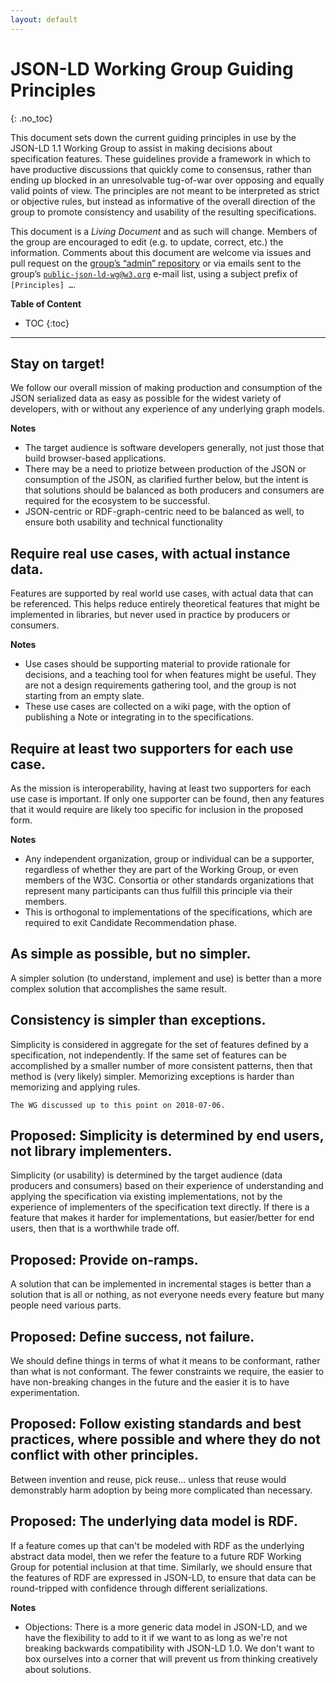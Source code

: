```yaml
---
layout: default
---
```


# JSON-LD Working Group Guiding Principles
{: .no_toc}

This document sets down the current guiding principles in use by the JSON-LD 1.1 Working Group to assist in making decisions about specification features. These guidelines provide a framework in which to have productive discussions that quickly come to consensus, rather than ending up blocked in an unresolvable tug-of-war over opposing and equally valid points of view. The principles are not meant to be interpreted as strict or objective rules, but instead as informative of the overall direction of the group to promote consistency and usability of the resulting specifications. 

This document is a *Living Document* and as such will change. Members of the group are encouraged to edit (e.g. to update, correct, etc.) the information. Comments about this document are welcome via issues and pull request on the [group’s “admin” repository](https://github.com/w3c/json-ld-wg/) or via emails sent to the group’s [`public-json-ld-wg@w3.org`](mailto:public-json-ld-wg@w3.org) e-mail list, using a subject prefix of <code>[Principles] …</code>.

**Table of Content**
* TOC
{:toc}

---

## Stay on target!

We follow our overall mission of making production and consumption of the JSON serialized data as easy as possible for the widest variety of developers, with or without any experience of any underlying graph models.

**Notes**

* The target audience is software developers generally, not just those that build browser-based applications.
* There may be a need to priotize between production of the JSON or consumption of the JSON, as clarified further below, but the intent is that solutions should be balanced as both producers and consumers are required for the ecosystem to be successful.
* JSON-centric or RDF-graph-centric need to be balanced as well, to ensure both usability and technical functionality

## Require real use cases, with actual instance data.

Features are supported by real world use cases, with actual data that can be referenced. This helps reduce entirely theoretical features that might be implemented in libraries, but never used in practice by producers or consumers.

**Notes**

* Use cases should be supporting material to provide rationale for decisions, and a teaching tool for when features might be useful. They are not a design requirements gathering tool, and the group is not starting from an empty slate.
* These use cases are collected on a wiki page, with the option of publishing a Note or integrating in to the specifications.

## Require at least two supporters for each use case.

As the mission is interoperability, having at least two supporters for each use case is important. If only one supporter can be found, then any features that it would require are likely too specific for inclusion in the proposed form.

**Notes**

* Any independent organization, group or individual can be a supporter, regardless of whether they are part of the Working Group, or even members of the W3C. Consortia or other standards organizations that represent many participants can thus fulfill this principle via their members.
* This is orthogonal to implementations of the specifications, which are required to exit Candidate Recommendation phase.

## As simple as possible, but no simpler.

A simpler solution (to understand, implement and use) is better than a more complex solution that accomplishes the same result.

## Consistency is simpler than exceptions.

Simplicity is considered in aggregate for the set of features defined by a specification, not independently.  If the same set of features can be accomplished by a smaller number of more consistent patterns, then that method is (very likely) simpler. Memorizing exceptions is harder than memorizing and applying rules.


`The WG discussed up to this point on 2018-07-06.`
<!-- Is there a {: .note} or similar? -->

## Proposed: Simplicity is determined by end users, not library implementers.

Simplicity (or usability) is determined by the target audience (data producers and consumers) based on their experience of understanding and applying the specification via existing implementations, not by the experience of implementers of the specification text directly. If there is a feature that makes it harder for implementations, but easier/better for end users, then that is a worthwhile trade off.

## Proposed: Provide on-ramps.

A solution that can be implemented in incremental stages is better than a
solution that is all or nothing, as not everyone needs every feature but
many people need various parts.

## Proposed: Define success, not failure.

We should define things in terms of what it means to be conformant, rather
than what is not conformant.  The fewer constraints we require, the easier
to have non-breaking changes in the future and the easier it is to have
experimentation.

## Proposed: Follow existing standards and best practices, where possible and where they do not conflict with other principles.

Between invention and reuse, pick reuse... unless that reuse would
demonstrably harm adoption by being more complicated than necessary.

## Proposed: The underlying data model is RDF.

If a feature comes up that can't be modeled with RDF as the underlying abstract data model, then we refer the feature to a future RDF Working Group for potential inclusion at that time. Similarly, we should ensure that the features of RDF are expressed in JSON-LD, to ensure that data can be round-tripped with confidence through different serializations.

**Notes**

* Objections: There is a more generic data model in JSON-LD, and we have the flexibility to add to it if we want to as long as we're not breaking backwards compatibility with JSON-LD 1.0. We don't want to box ourselves into a corner that will prevent us from thinking creatively about solutions.
